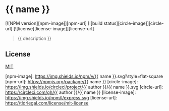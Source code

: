 
# {{ name }}
[![NPM version][npm-image]][npm-url]
[![build status][circle-image]][circle-url]
[![license][license-image]][license-url]

>  {{ description }}

## License

[MIT](https://tldrlegal.com/license/mit-license)

[npm-image]: https://img.shields.io/npm/v/{{ name }}.svg?style=flat-square
[npm-url]: https://npmjs.org/package/{{ name }}
[circle-image]: https://img.shields.io/circleci/project/{{ author }}/{{ name }}.svg
[circle-url]: https://circleci.com/gh/{{ author }}/{{ name }}
[license-image]: https://img.shields.io/npm/l/express.svg
[license-url]: https://tldrlegal.com/license/mit-license